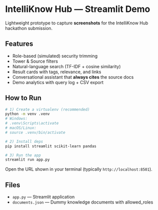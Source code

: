
# IntelliKnow Hub — Streamlit Demo

Lightweight prototype to capture **screenshots** for the IntelliKnow Hub hackathon submission.

## Features
- Role-based (simulated) security trimming
- Tower & Source filters
- Natural-language search (TF-IDF + cosine similarity)
- Result cards with tags, relevance, and links
- Conversational assistant that **always cites** the source docs
- Demo analytics with query log + CSV export

## How to Run
```bash
# 1) Create a virtualenv (recommended)
python -m venv .venv
# Windows:
# .venv\Scripts\activate
# macOS/Linux:
# source .venv/bin/activate

# 2) Install deps
pip install streamlit scikit-learn pandas

# 3) Run the app
streamlit run app.py
```
Open the URL shown in your terminal (typically `http://localhost:8501`).

## Files
- `app.py` — Streamlit application
- `documents.json` — Dummy knowledge documents with allowed_roles
